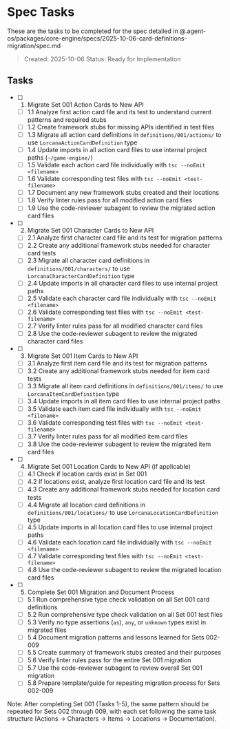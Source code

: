 # Spec Tasks

These are the tasks to be completed for the spec detailed in @.agent-os/packages/core-engine/specs/2025-10-06-card-definitions-migration/spec.md

> Created: 2025-10-06
> Status: Ready for Implementation

## Tasks

- [ ] 1. Migrate Set 001 Action Cards to New API
  - [ ] 1.1 Analyze first action card file and its test to understand current patterns and required stubs
  - [ ] 1.2 Create framework stubs for missing APIs identified in test files
  - [ ] 1.3 Migrate all action card definitions in `definitions/001/actions/` to use `LorcanaActionCardDefinition` type
  - [ ] 1.4 Update imports in all action card files to use internal project paths (`~/game-engine/`)
  - [ ] 1.5 Validate each action card file individually with `tsc --noEmit <filename>`
  - [ ] 1.6 Validate corresponding test files with `tsc --noEmit <test-filename>`
  - [ ] 1.7 Document any new framework stubs created and their locations
  - [ ] 1.8 Verify linter rules pass for all modified action card files
  - [ ] 1.9 Use the code-reviewer subagent to review the migrated action card files

- [ ] 2. Migrate Set 001 Character Cards to New API
  - [ ] 2.1 Analyze first character card file and its test for migration patterns
  - [ ] 2.2 Create any additional framework stubs needed for character card tests
  - [ ] 2.3 Migrate all character card definitions in `definitions/001/characters/` to use `LorcanaCharacterCardDefinition` type
  - [ ] 2.4 Update imports in all character card files to use internal project paths
  - [ ] 2.5 Validate each character card file individually with `tsc --noEmit <filename>`
  - [ ] 2.6 Validate corresponding test files with `tsc --noEmit <test-filename>`
  - [ ] 2.7 Verify linter rules pass for all modified character card files
  - [ ] 2.8 Use the code-reviewer subagent to review the migrated character card files

- [ ] 3. Migrate Set 001 Item Cards to New API
  - [ ] 3.1 Analyze first item card file and its test for migration patterns
  - [ ] 3.2 Create any additional framework stubs needed for item card tests
  - [ ] 3.3 Migrate all item card definitions in `definitions/001/items/` to use `LorcanaItemCardDefinition` type
  - [ ] 3.4 Update imports in all item card files to use internal project paths
  - [ ] 3.5 Validate each item card file individually with `tsc --noEmit <filename>`
  - [ ] 3.6 Validate corresponding test files with `tsc --noEmit <test-filename>`
  - [ ] 3.7 Verify linter rules pass for all modified item card files
  - [ ] 3.8 Use the code-reviewer subagent to review the migrated item card files

- [ ] 4. Migrate Set 001 Location Cards to New API (if applicable)
  - [ ] 4.1 Check if location cards exist in Set 001
  - [ ] 4.2 If locations exist, analyze first location card file and its test
  - [ ] 4.3 Create any additional framework stubs needed for location card tests
  - [ ] 4.4 Migrate all location card definitions in `definitions/001/locations/` to use `LorcanaLocationCardDefinition` type
  - [ ] 4.5 Update imports in all location card files to use internal project paths
  - [ ] 4.6 Validate each location card file individually with `tsc --noEmit <filename>`
  - [ ] 4.7 Validate corresponding test files with `tsc --noEmit <test-filename>`
  - [ ] 4.8 Use the code-reviewer subagent to review the migrated location card files

- [ ] 5. Complete Set 001 Migration and Document Process
  - [ ] 5.1 Run comprehensive type check validation on all Set 001 card definitions
  - [ ] 5.2 Run comprehensive type check validation on all Set 001 test files
  - [ ] 5.3 Verify no type assertions (`as`), `any`, or `unknown` types exist in migrated files
  - [ ] 5.4 Document migration patterns and lessons learned for Sets 002-009
  - [ ] 5.5 Create summary of framework stubs created and their purposes
  - [ ] 5.6 Verify linter rules pass for the entire Set 001 migration
  - [ ] 5.7 Use the code-reviewer subagent to review overall Set 001 migration
  - [ ] 5.8 Prepare template/guide for repeating migration process for Sets 002-009

Note: After completing Set 001 (Tasks 1-5), the same pattern should be repeated for Sets 002 through 009, with each set following the same task structure (Actions → Characters → Items → Locations → Documentation).
